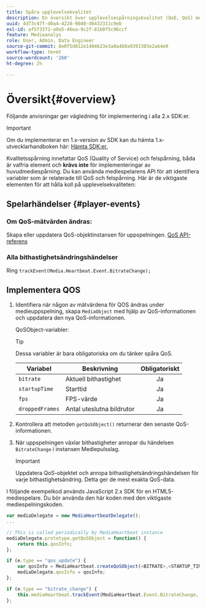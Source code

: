 ```yaml
---
title: Spåra upplevelsekvalitet
description: En översikt över upplevelsespårningskvalitet (QoE, QoS) med Media SDK.
uuid: 4d73c47f-d0a4-4228-9040-d6432311c9eb
exl-id: af5f3372-a9a5-46ea-9c2f-81b0f5c96ccf
feature: Medieanalys
role: User, Admin, Data Engineer
source-git-commit: 8e0f5d012e1404623e3a0a460a9391303e2ab4e0
workflow-type: tm+mt
source-wordcount: '260'
ht-degree: 2%

---
```


# Översikt{#overview}

Följande anvisningar ger vägledning för implementering i alla 2.x SDK:er.

>[!IMPORTANT]
>
>Om du implementerar en 1.x-version av SDK kan du hämta 1.x-utvecklarhandboken här: [Hämta SDK:er.](/help/sdk-implement/download-sdks.md)

Kvalitetsspårning innefattar QoS (Quality of Service) och felspårning, båda är valfria element och **krävs inte** för implementeringar av huvudmediespårning. Du kan använda mediespelarens API för att identifiera variabler som är relaterade till QoS och felspårning. Här är de viktigaste elementen för att hålla koll på upplevelsekvaliteten:

## Spelarhändelser {#player-events}

### Om QoS-mätvärden ändras:

Skapa eller uppdatera QoS-objektinstansen för uppspelningen. [QoS API-referens](https://adobe-marketing-cloud.github.io/media-sdks/reference/javascript/MediaHeartbeat.html#.createQoSObject)

### Alla bithastighetsändringshändelser

Ring `trackEvent(Media.Heartbeat.Event.BitrateChange);`

## Implementera QOS

1. Identifiera när någon av mätvärdena för QOS ändras under medieuppspelning, skapa `MediaObject` med hjälp av QoS-informationen och uppdatera den nya QoS-informationen.

   QoSObject-variabler:

   >[!TIP]
   >
   >Dessa variabler är bara obligatoriska om du tänker spåra QoS.

   | Variabel | Beskrivning | Obligatoriskt |
   | --- | --- | :---: |
   | `bitrate` | Aktuell bithastighet | Ja |
   | `startupTime` | Starttid | Ja |
   | `fps` | FPS-värde | Ja |
   | `droppedFrames` | Antal uteslutna bildrutor | Ja |

1. Kontrollera att metoden `getQoSObject()` returnerar den senaste QoS-informationen.
1. När uppspelningen växlar bithastigheter anropar du händelsen `BitrateChange` i instansen Mediepulsslag.

   >[!IMPORTANT]
   >
   >Uppdatera QoS-objektet och anropa bithastighetsändringshändelsen för varje bithastighetsändring. Detta ger de mest exakta QoS-data.

I följande exempelkod används JavaScript 2.x SDK för en HTML5-mediespelare. Du bör använda den här koden med den viktigaste mediespelningskoden.

```js
var mediaDelegate = new MediaHeartbeatDelegate();
...  

// This is called periodically by MediaHeartbeat instance
mediaDelegate.prototype.getQoSObject = function() {
    return this.qosInfo;
};

if (e.type == "qos_update") {
    var qosInfo = MediaHeartbeat.createQoSObject(<BITRATE>,<STARTUP_TIME>,<FPS>,<DROPPED_FRAMES>);
    mediaDelegate.qosInfo = qosInfo;
};

if (e.type == "bitrate_change") {
    this.mediaHeartbeat.trackEvent(MediaHeartbeat.Event.BitrateChange, qosObject);
};
```
